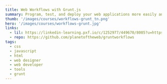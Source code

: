 ```yaml
---
title: Web Workflows with Grunt.js
summary: Program, test, and deploy your web applications more easily and efficiently with a Grunt.js development workflow.
thumb: '/images/courses/workflows-grunt_tn.png'
hero: '/images/courses/workflows-grunt.jpg'
links:
  - lil: https://linkedin-learning.pxf.io/c/1252977/449670/8005?u=https%3A%2F%2Fwww.linkedin.com%2Flearning%2Fgrunt-js-web-workflows
  - repo: https://github.com/planetoftheweb/gruntworkflows
tags:
  - css
  - javascript
  - html
  - web designer
  - web developer
  - tools
  - grunt
---
```

